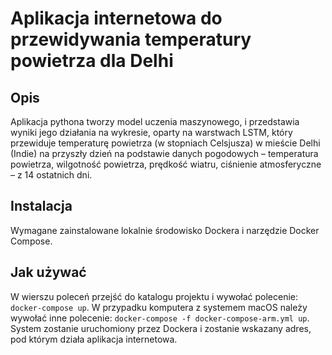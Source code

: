 # Aplikacja internetowa do przewidywania temperatury powietrza dla Delhi

## Opis
Aplikacja pythona tworzy model uczenia maszynowego, i przedstawia wyniki jego działania na wykresie, oparty na warstwach LSTM, który przewiduje temperaturę powietrza (w stopniach Celsjusza) w mieście Delhi (Indie) na przyszły dzień na podstawie danych pogodowych – temperatura powietrza, wilgotność powietrza, prędkość wiatru, ciśnienie atmosferyczne – z 14 ostatnich dni.

## Instalacja
Wymagane zainstalowane lokalnie środowisko Dockera i narzędzie Docker Compose.

## Jak używać
W wierszu poleceń przejść do katalogu projektu i wywołać polecenie: `docker-compose up`. W przypadku komputera z systemem macOS należy wywołać inne polecenie: `docker-compose -f docker-compose-arm.yml up`.
System zostanie uruchomiony przez Dockera i zostanie wskazany adres, pod którym działa aplikacja internetowa.
